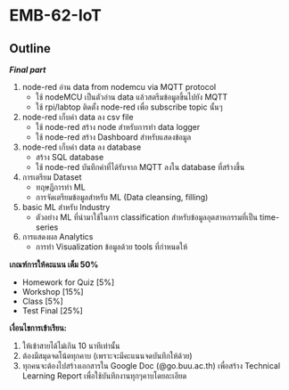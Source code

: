 # **EMB-62-IoT**

## **Outline** 


***Final part***

1. node-red อ่าน data from nodemcu via MQTT protocol
    - ใช้ nodeMCU เป็นตัวอ่าน data แล้วสตรีมข้อมูลขึ้นไปยัง MQTT
    - ใช้ rpi/labtop ติดตั้ง node-red เพื่อ subscribe topic นั้นๆ
2. node-red เก็บค่า data ลง csv file
    - ใช้ node-red สร้าง node สำหรับการทำ data logger
    - ใช้ node-red สร้าง Dashboard สำหรับแสดงข้อมูล
3. node-red เก็บค่า data ลง database
    - สร้าง SQL database
    - ใช้ node-red บันทึกค่าที่ได้รับจาก MQTT ลงใน database ที่สร้างขึ้น
4. การเตรียม Dataset
    - ทฤษฎีการทำ ML
    - การจัดเตรียมข้อมูลสำหรับ ML (Data cleansing, filling)
5. basic ML สำหรับ Industry
    - ตัวอย่าง ML ที่นำมาใช้ในการ classification สำหรับข้อมูลอุตสาหกรรมที่เป็น time-series
6. การแสดงผล Analytics
    - การทำ Visualization ข้อมูลด้วย tools ที่กำหนดให้

**เกณฑ์การให้คะแนน เต็ม 50%**

- Homework for Quiz [5%]
- Workshop [15%]
- Class [5%]
- Test Final [25%]

**เงื่อนไขการเข้าเรียน:**

1. ให้เข้าสายได้ไม่เกิน 10 นาทีเท่านั้น
2. ต้องมีสมุดจดโน้ตทุกคาบ (เพราะจะมีคะแนนจดบันทึกให้ด้วย)
3. ทุกคนจะต้องไปสร้างเอกสารใน Google Doc (@go.buu.ac.th) เพื่อสร้าง Technical Learning Report เพื่อใช้บันทึกงานทุกๆคาบโดยละเอียด
